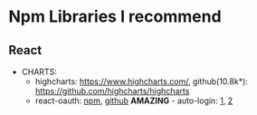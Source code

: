 # Npm Libraries I recommend

## React

- CHARTS:
  - highcharts:  https://www.highcharts.com/, github(10.8k*): https://github.com/highcharts/highcharts
  - react-oauth: [npm](https://www.npmjs.com/package/@react-oauth/google), [github](https://github.com/MomenSherif/react-oauth) **AMAZING** - auto-login: [1](https://github.com/MomenSherif/react-oauth/issues/49#issuecomment-1174027756), [2](https://github.com/MomenSherif/react-oauth/issues/12#issuecomment-1131408898)
